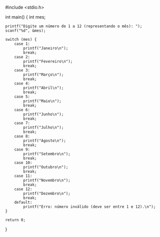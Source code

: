#include <stdio.h>

int main() {
    int mes;

    printf("Digite um número de 1 a 12 (representando o mês): ");
    scanf("%d", &mes);

    switch (mes) {
        case 1:
            printf("Janeiro\n");
            break;
        case 2:
            printf("Fevereiro\n");
            break;
        case 3:
            printf("Março\n");
            break;
        case 4:
            printf("Abril\n");
            break;
        case 5:
            printf("Maio\n");
            break;
        case 6:
            printf("Junho\n");
            break;
        case 7:
            printf("Julho\n");
            break;
        case 8:
            printf("Agosto\n");
            break;
        case 9:
            printf("Setembro\n");
            break;
        case 10:
            printf("Outubro\n");
            break;
        case 11:
            printf("Novembro\n");
            break;
        case 12:
            printf("Dezembro\n");
            break;
        default:
            printf("Erro: número inválido (deve ser entre 1 e 12).\n");
    }

    return 0;
}
